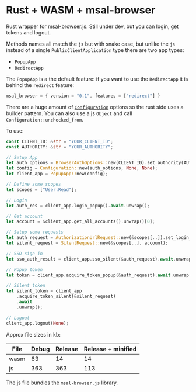 # Rust + WASM + msal-browser
Rust wrapper for [msal-browser.js](https://github.com/AzureAD/microsoft-authentication-library-for-js). Still under dev, but you can login, get tokens and logout.

Methods names all match the `js` but with snake case, but unlike the `js` instead of a single `PublicClientApplication` type there are two app types:

- `PopupApp`
- `RedirectApp`

The `PopupApp` is a the default feature: if you want to use the `RedirectApp` it is behind the `redirect` feature:

```rust
msal_browser = { version = "0.1", features = ["redirect"] }
```

There are a huge amount of [`Configuration`](https://github.com/AzureAD/microsoft-authentication-library-for-js/blob/dev/lib/msal-browser/docs/configuration.md) options so the rust side uses a builder pattern. You can also use a js `Object` and call `Configuration::unchecked_from`.

To use:


```rust
const CLIENT_ID: &str = "YOUR_CLIENT_ID";
const AUTHORITY: &str = "YOUR_AUTHORITY";

// Setup App
let auth_options = BrowserAuthOptions::new(CLIENT_ID).set_authority(AUTHORITY);
let config = Configuration::new(auth_options, None, None);
let client_app = PopupApp::new(config);

// Define some scopes
let scopes = ["User.Read"];

// Login
let auth_res = client_app.login_popup().await.unwrap();

// Get account
let account = &client_app.get_all_accounts().unwrap()[0];

// Setup some requests
let auth_request = AuthorizationUrlRequest::new(&scopes[..]).set_login_hint(account.username());
let silent_request = SilentRequest::new(&scopes[..], account);

// SSO sign in
let sso_auth_result = client_app.sso_silent(&auth_request).await.unwrap();

// Popup token
let token = client_app.acquire_token_popup(&auth_request).await.unwrap();

// Silent token
let silent_token = client_app
    .acquire_token_silent(&silent_request)
    .await
    .unwrap();

// Logout
client_app.logout(None);
```

Approx file sizes in kb:

| File | Debug | Release | Release + minified
| --- | --- | --- | --- |
| wasm | 63 | 14 | 14
| js | 363 | 363 | 113

The js file bundles the `msal-browser.js` library.